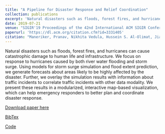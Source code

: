 ```yaml
---
title: "A Pipeline for Disaster Response and Relief Coordination"
collection: publications
excerpt: 'Natural disasters such as floods, forest fires, and hurricanes can cause catastrophic damage to human life and infrastructure. We focus on response to hurricanes caused by both river water flooding and storm surge. Using models for storm surge simulation and flood extent prediction, we generate forecasts about areas likely to be highly affected by the disaster. Further, we overlay the simulation results with information about traffic incidents to correlate traffic incidents with other data modality. We present these results in a modularized, interactive map-based visualization, which can help emergency responders to better plan and coordinate disaster response.'
date: 2019-07-21
venue: "SIGIR'19 Proceedings of the 42nd International ACM SIGIR Conference on Research and Development in Information Retrieval"
paperurl: 'https://dl.acm.org/citation.cfm?id=3331405'
citation: "Maneriker, Pranav, Nikhita Vedula, Hussein S. Al-Olimat, Jiayong Liang, Omar El-Khoury, Ethan Kubatko, Desheng Liu et al. "A Pipeline for Disaster Response and Relief Coordination." In Proceedings of the 42nd International ACM SIGIR Conference on Research and Development in Information Retrieval, pp. 1337-1340. ACM, 2019."
---
```


Natural disasters such as floods, forest fires, and hurricanes can cause catastrophic damage to human life and infrastructure. We focus on response to hurricanes caused by both river water flooding and storm surge. Using models for storm surge simulation and flood extent prediction, we generate forecasts about areas likely to be highly affected by the disaster. Further, we overlay the simulation results with information about traffic incidents to correlate traffic incidents with other data modality. We present these results in a modularized, interactive map-based visualization, which can help emergency responders to better plan and coordinate disaster response.

[Download paper here](https://dl.acm.org/citation.cfm?id=3331405)

[BibTex](https://dl.acm.org/downformats.cfm?id=3331405&parent_id=3331184&expformat=bibtex)

[Code](https://github.com/shrutikar/DisasterRecord)
